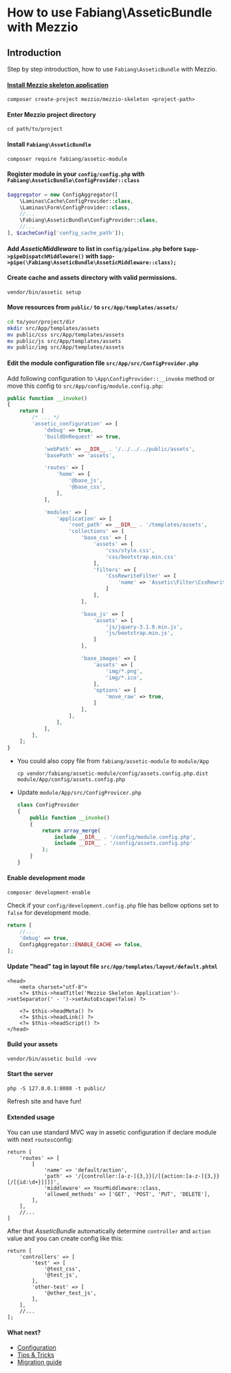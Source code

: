 # How to use Fabiang\AsseticBundle with Mezzio

## Introduction

Step by step introduction, how to use `Fabiang\AsseticBundle` with Mezzio.


#### [Install Mezzio skeleton application](https://github.com/mezzio/mezzio-skeleton)

```
composer create-project mezzio/mezzio-skeleton <project-path>
```

#### Enter Mezzio project directory

```
cd path/to/project
```

#### Install `Fabiang\AsseticBundle`

```
composer require fabiang/assetic-module
```

#### Register module in your `config/config.php` with `Fabiang\AsseticBundle\ConfigProvider::class`

```php
$aggregator = new ConfigAggregator([
    \Laminas\Cache\ConfigProvider::class,
    \Laminas\Form\ConfigProvider::class,
    //...
    \Fabiang\AsseticBundle\ConfigProvider::class,
    //...
], $cacheConfig['config_cache_path']);
```

#### Add *AsseticMiddleware* to list in `config/pipeline.php` before `$app->pipeDispatchMiddleware()` with `$app->pipe(\Fabiang\AsseticBundle\AsseticMiddleware::class);`

#### Create cache and assets directory with valid permissions.

```
vendor/bin/assetic setup
```

#### Move resources from `public/` to `src/App/templates/assets/`

```bash
cd to/your/project/dir
mkdir src/App/templates/assets
mv public/css src/App/templates/assets
mv public/js src/App/templates/assets
mv public/img src/App/templates/assets
```

#### Edit the module configuration file `src/App/src/ConfigProvider.php`

Add following configuration to `\App\ConfigProvider::__invoke` method or move this config to `src/App/config/module.config.php`:

``` php
public function __invoke()
{
    return [
        /* ... */
        'assetic_configuration' => [
            'debug' => true,
            'buildOnRequest' => true,

            'webPath' => __DIR__ . '/../../../public/assets',
            'basePath' => 'assets',

            'routes' => [
                'home' => [
                    '@base_js',
                    '@base_css',
                ],
            ],

            'modules' => [
                'application' => [
                    'root_path' => __DIR__ . '/templates/assets',
                    'collections' => [
                        'base_css' => [
                            'assets' => [
                                'css/style.css',
                                'css/bootstrap.min.css'
                            ],
                            'filters' => [
                                'CssRewriteFilter' => [
                                    'name' => 'Assetic\Filter\CssRewriteFilter'
                                ]
                            ],
                        ],

                        'base_js' => [
                            'assets' => [
                                'js/jquery-3.1.0.min.js',
                                'js/bootstrap.min.js',
                            ]
                        ],

                        'base_images' => [
                            'assets' => [
                                'img/*.png',
                                'img/*.ico',
                            ],
                            'options' => [
                                'move_raw' => true,
                            ]
                        ],
                    ],
                ],
            ],
        ],
    ];
}
```

- You could also copy file from `fabiang/assetic-module` to `module/App`
  ```
  cp vendor/fabiang/assetic-module/config/assets.config.php.dist module/App/config/assets.config.php
  ```
- Update `module/App/src/ConfigProvicer.php`
  ```php
  class ConfigProvider
  {
      public function __invoke()
      {
          return array_merge(
              include __DIR__ . '/config/module.config.php',
              include __DIR__ . '/config/assets.config.php'
          );
      }
  }
  ```

#### Enable development mode
```composer development-enable```

Check if your `config/development.config.php` file has bellow options set to `false` for development mode.
```php
return [
    //...
    'debug' => true,
    ConfigAggregator::ENABLE_CACHE => false,
];

```

#### Update "head" tag in layout file `src/App/templates/layout/default.phtml`
```
<head>
    <meta charset="utf-8">
    <?= $this->headTitle('Mezzio Skeleton Application')->setSeparator(' - ')->setAutoEscape(false) ?>

    <?= $this->headMeta() ?>
    <?= $this->headLink() ?>
    <?= $this->headScript() ?>
</head>
```

#### Build your assets

```
vendor/bin/assetic build -vvv
```

#### Start the server

```
php -S 127.0.0.1:8080 -t public/
```

Refresh site and have fun!

#### Extended usage

You can use standard MVC way in assetic configuration if declare module with next `routes`config:
```
return [
    'routes' => [
        [
            'name' => 'default/action',
            'path' => '/{controller:[a-z-]{3,}}[/[{action:[a-z-]{3,}}[/[{id:\d+}]]]]',
            'middleware' => YourMiddleware::class,
            'allowed_methods' => ['GET', 'POST', 'PUT', 'DELETE'],
        ],
    ],
    //...
]
```

After that *AsseticBundle* automatically determine `controller` and `action` value and you can create config like this:

```
return [
    'controllers' => [
        'test' => [
            '@test_css',
            '@test_js',
        ],
        'other-test' => [
            '@other_test_js',
        ],
    ],
	//...
];
```

#### What next?
- [Configuration](https://github.com/fabiang/assetic-module/blob/master/docs/config.md)
- [Tips & Tricks](https://github.com/fabiang/assetic-module/blob/master/docs/tips.md)
- [Migration guide](https://github.com/fabiang/assetic-module/blob/master/docs/migration.md)
